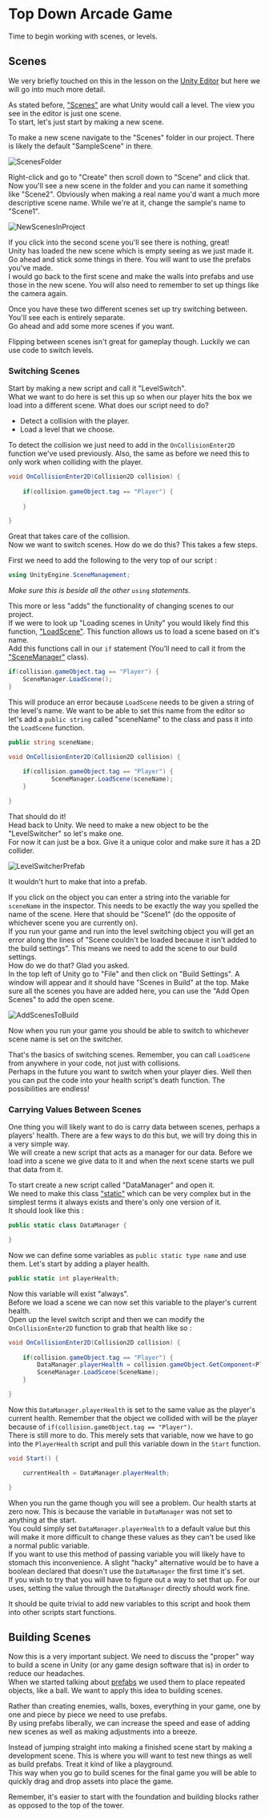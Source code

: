 # Top Down Arcade Game 

Time to begin working with scenes, or levels.

## Scenes

We very briefly touched on this in the lesson on the [Unity Editor](../1%20Rube%20GoldBerg%20Machine/1%20UnityEditor.md) but here we will go into much more detail.

As stated before, ["Scenes"](https://docs.unity3d.com/Manual/CreatingScenes.html) are what Unity would call a level. The view you see in the editor is just one scene.\
To start, let's just start by making a new scene.

To make a new scene navigate to the "Scenes" folder in our project. There is likely the default "SampleScene" in there.

![ScenesFolder](Images/ScenesFolder.JPG)

Right-click and go to "Create" then scroll down to "Scene" and click that.\
Now you'll see a new scene in the folder and you can name it something like "Scene2". Obviously when making a real name you'd want a much more descriptive scene name. While we're at it, change the sample's name to "Scene1".

![NewScenesInProject](Images/NewScenesInProject.JPG)

If you click into the second scene you'll see there is nothing, great!\
Unity has loaded the new scene which is empty seeing as we just made it. Go ahead and stick some things in there. You will want to use the prefabs you've made.\
I would go back to the first scene and make the walls into prefabs and use those in the new scene. You will also need to remember to set up things like the camera again.

Once you have these two different scenes set up try switching between. You'll see each is entirely separate.\
Go ahead and add some more scenes if you want.

Flipping between scenes isn't great for gameplay though. Luckily we can use code to switch levels.

### Switching Scenes

Start by making a new script and call it "LevelSwitch".\
What we want to do here is set this up so when our player hits the box we load into a different scene. What does our script need to do?

* Detect a collision with the player.
* Load a level that we choose.

To detect the collision we just need to add in the `OnCollisionEnter2D` function we've used previously. Also, the same as before we need this to only work when colliding with the player.

```csharp
void OnCollisionEnter2D(Collision2D collision) {
	
	if(collision.gameObject.tag == "Player") {
		
	}

}
```

Great that takes care of the collision.\
Now we want to switch scenes. How do we do this? This takes a few steps.

First we need to add the following to the very top of our script :

```csharp
using UnityEngine.SceneManagement;
```

*Make sure this is beside all the other* `using` *statements.*

This more or less "adds" the functionality of changing scenes to our project.\
If we were to look up "Loading scenes in Unity" you would likely find this function, ["LoadScene"](https://docs.unity3d.com/ScriptReference/SceneManagement.SceneManager.LoadScene.html). This function allows us to load a scene based on it's name.\
Add this functions call in our `if` statement (You'll need to call it from the ["SceneManager"](https://docs.unity3d.com/ScriptReference/SceneManagement.SceneManager.html) class).

```csharp
if(collision.gameObject.tag == "Player") {
	SceneManager.LoadScene();	
}
```

This will produce an error because `LoadScene` needs to be given a string of the level's name. We want to be able to set this name from the editor so let's add a `public string` called "sceneName" to the class and pass it into the `LoadScene` function.

```csharp
public string sceneName;

void OnCollisionEnter2D(Collision2D collision) {
	
	if(collision.gameObject.tag == "Player") {
			SceneManager.LoadScene(sceneName);
	}

}
```

That should do it!\
Head back to Unity. We need to make a new object to be the "LevelSwitcher" so let's make one.\
For now it can just be a box. Give it a unique color and make sure it has a 2D collider.

![LevelSwitcherPrefab](Images/LevelSwitcherPrefab.JPG)

It wouldn't hurt to make that into a prefab.

If you click on the object you can enter a string into the variable for `sceneName` in the inspector. This needs to be exactly the way you spelled the name of the scene. Here that should be "Scene1" (do the opposite of whichever scene you are currently on).\
If you run your game and run into the level switching object you will get an error along the lines of "Scene couldn't be loaded because it isn't added to the build settings". This means we need to add the scene to our build settings.\
How do we do that? Glad you asked.\
In the top left of Unity go to "File" and then click on "Build Settings". A window will appear and it should have "Scenes in Build" at the top. Make sure all the scenes you have are added here, you can use the "Add Open Scenes" to add the open scene.

![AddScenesToBuild](Images/AddScenesToBuild.JPG)

Now when you run your game you should be able to switch to whichever scene name is set on the switcher.

That's the basics of switching scenes. Remember, you can call `LoadScene` from anywhere in your code, not just with collisions.\
Perhaps in the future you want to switch when your player dies. Well then you can put the code into your health script's death function. The possibilities are endless!

### Carrying Values Between Scenes

One thing you will likely want to do is carry data between scenes, perhaps a players' health. There are a few ways to do this but, we will try doing this in a very simple way.\
We will create a new script that acts as a manager for our data. Before we load into a scene we give data to it and when the next scene starts we pull that data from it.

To start create a new script called "DataManager" and open it.\
We need to make this class ["static"](https://docs.microsoft.com/en-us/dotnet/csharp/language-reference/keywords/static) which can be very complex but in the simplest terms it always exists and there's only one version of it.\
It should look like this :

```csharp
public static class DataManager {

}
```

Now we can define some variables as `public static type name` and use them. Let's start by adding a player health.

```csharp
public static int playerHealth;
```

Now this variable will exist "always".\
Before we load a scene we can now set this variable to the player's current health.\
Open up the level switch script and then we can modify the `OnCollisionEnter2D` function to grab that health like so :

```csharp
void OnCollisionEnter2D(Collision2D collision) {
	
	if(collision.gameObject.tag == "Player") {
		DataManager.playerHealth = collision.gameObject.GetComponent<PlayerHealth>().currentHealth;
		SceneManager.LoadScene(SceneName);
	}

}
```

Now this `DataManager.playerHealth` is set to the same value as the player's current health. Remember that the object we collided with will be the player because of `if(collision.gameObject.tag == "Player")`.\
There is still more to do. This merely sets that variable, now we have to go into the `PlayerHealth` script and pull this variable down in the `Start` function.

```csharp
void Start() {

	currentHealth = DataManager.playerHealth;

}
```

When you run the game though you will see a problem. Our health starts at zero now. This is because the variable in `DataManager` was not set to anything at the start.\
You could simply set `DataManager.playerHealth` to a default value but this will make it more difficult to change these values as they can't be used like a normal public variable.\
If you want to use this method of passing variable you will likely have to stomach this inconvenience. A slight "hacky" alternative would be to have a boolean declared that doesn't use the `DataManager`  the first time it's set.\
If you wish to try that you will have to figure out a way to set that up. For our uses, setting the value through the `DataManager` directly should work fine.

It should be quite trivial to add new variables to this script and hook them into other scripts start functions.

## Building Scenes

Now this is a very important subject. We need to discuss the "proper" way to build a scene in Unity (or any game design software that is) in order to reduce our headaches.\
When we started talking about [prefabs](./1%20Prefabs.md) we used them to place repeated objects, like a ball. We want to apply this idea to building scenes.

Rather than creating enemies, walls, boxes, everything in your game, one by one and piece by piece we need to use prefabs.\
By using prefabs liberally, we can increase the speed and ease of adding new scenes as well as making adjustments into a breeze.

Instead of jumping straight into making a finished scene start by making a development scene. This is where you will want to test new things as well as build prefabs. Treat it kind of like a playground.\
This way when you go to build scenes for the final game you will be able to quickly drag and drop assets into place the game.

Remember, it's easier to start with the foundation and building blocks rather as opposed to the top of the tower.